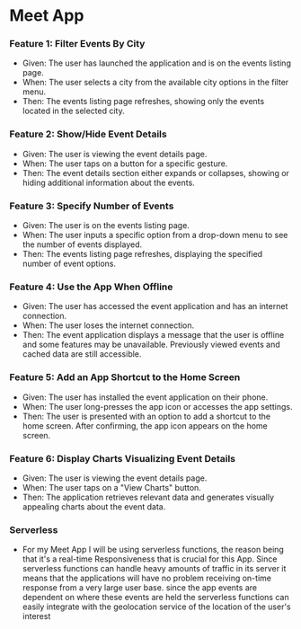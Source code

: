 # Meet App

### Feature 1: Filter Events By City

* Given: The user has launched the application and is on the events listing page.
* When: The user selects a city from the available city options in the filter menu.
* Then: The events listing page refreshes, showing only the events located in the selected city.

### Feature 2: Show/Hide Event Details

- Given: The user is viewing the event details page.
- When: The user taps on a button for a specific gesture.
- Then: The event details section either expands or collapses, showing or hiding additional information about the events.

### Feature 3: Specify Number of Events

- Given: The user is on the events listing page.
- When: The user inputs a specific option from a drop-down menu to see the number of events displayed.
- Then: The events listing page refreshes, displaying the specified number of event options.

### Feature 4: Use the App When Offline

- Given: The user has accessed the event application and has an internet connection.
- When: The user loses the internet connection.
- Then: The event application displays a message that the user is offline and some features may be unavailable. Previously viewed events and cached data are still accessible.

### Feature 5: Add an App Shortcut to the Home Screen

- Given: The user has installed the event application on their phone.
- When: The user long-presses the app icon or accesses the app settings.
- Then: The user is presented with an option to add a shortcut to the home screen. After confirming, the app icon appears on the home screen.

### Feature 6: Display Charts Visualizing Event Details

- Given: The user is viewing the event details page.
- When: The user taps on a "View Charts" button.
- Then: The application retrieves relevant data and generates visually appealing charts about the event data.

### Serverless

- For my Meet App I will be using serverless functions, the reason being that it's a real-time Responsiveness that is crucial for this App. Since serverless functions can handle heavy amounts of traffic in its server it means that the applications will have no problem receiving on-time response from a very large user base. since the app events are dependent on where these events are held the serverless functions can easily integrate with the geolocation service of the location of the user's interest
